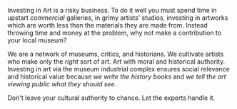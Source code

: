 Investing in Art is a risky business. To do it well you must spend time in upstart *commercial* galleries, in grimy artists’ studios, investing in artworks which are worth less than the materials they are made from. Instead throwing time and money at the problem, why not make a contribution to your local museum?

We are a network of museums, critics, and historians. We cultivate artists who make only the *right* sort of art. Art with moral and historical authority. Investing in art via the museum industrial complex ensures social relevance and historical value because *we write the history books* and *we tell the art viewing public what they should see.*

Don't leave your cultural authority to chance. Let the experts handle it. 
